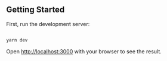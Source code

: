 ## Getting Started

First, run the development server:

```bash

yarn dev

```

Open [http://localhost:3000](http://localhost:3000) with your browser to see the result.
